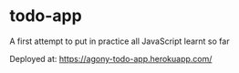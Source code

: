# todo-app
A first attempt to put in practice all JavaScript learnt so far

Deployed at: https://agony-todo-app.herokuapp.com/
